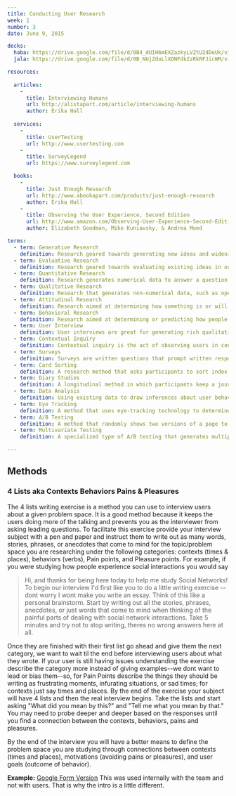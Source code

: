 ```yaml
---
title: Conducting User Research
week: 1
number: 3
date: June 9, 2015

decks:
  haba: https://drive.google.com/file/d/0B4_dUIH6mEXZazkyLVZtU2dDeUk/view?usp=sharing
  jala: https://drive.google.com/file/d/0B_NUjZdoLlXDNFdkZzRkRFJicWM/view?usp=sharing

resources:
  
  articles:
    -
      title: Interviewing Humans
      url: http://alistapart.com/article/interviewing-humans
      author: Erika Hall
  
  services:
    -
      title: UserTesting
      url: http://www.usertesting.com
    -
      title: SurveyLegend
      url: https://www.surveylegend.com

  books:
    -
      title: Just Enough Research
      url: http://www.abookapart.com/products/just-enough-research
      author: Erika Hall
    -
      title: Observing the User Experience, Second Edition
      url: http://www.amazon.com/Observing-User-Experience-Second-Edition/dp/0123848695
      author: Elizabeth Goodman, Mike Kuniavsky, & Andrea Moed

terms:
  - term: Generative Research
    definition: Research geared towards generating new ideas and widening the area of exploration.
  - term: Evaluative Research
    definition: Research geared towards evaluating existing ideas in order to narrow the area of exploration.
  - term: Quantitative Research
    definition: Research generates numerical data to answer a question.
  - term: Qualitative Research
    definition: Research that generates non-numerical data, such as open-ended survey questions or interviews.
  - term: Attitudinal Research
    definition: Research aimed at determining how something is or will be perceived.
  - term: Behavioral Research
    definition: Research aimed at determining or predicting how people actually behave.
  - term: User Interview
    definition: User interviews are great for generating rich qualitative information, and can lead you in new directions. However, they take a lot of time to plan and run, and because they are performed out of context, the results may lack accuracy in some ways.
  - term: Contextual Inquiry
    definition: Contextual inquiry is the act of observing users in context. Most typically, this is done to analyze how users accomplish certain tasks, such as choosing a brand of cereal in a supermarket or deciding the best route to take home. These studies are a great way to witness how people actually behave, but they are also costly and, because the researcher typically doesn’t interact with the participant, results are not guaranteed.
  - term: Surveys
    definition: Surveys are written questions that prompt written responses from users. They are effective at gathering quantitative and qualitative feedback from a large number of respondents quickly. The downside to surveys is that they may indicate a problem or trend, but the researcher can’t follow up to ask respondents to explain why. They also suffer from a sampling bias — certain types of users elect to respond to surveys, so the results may not represent all users..
  - term: Card Sorting
    definition: A research method that asks participants to sort index cards with concepts into groups in order to assess how they categorize information.
  - term: Diary Studies
    definition: A longitudinal method in which participants keep a journal describing their activities, behavior, and attitudes over a period of time.
  - term: Data Analysis
    definition: Using existing data to draw inferences about user behavior.
  - term: Eye Tracking
    definition: A method that uses eye-tracking technology to determine what areas of a page users look at.
  - term: A/B Testing
    definition: A method that randomly shows two versions of a page to actual users in order to determine which version performs best.
  - term: Multivariate Testing
    definition: A specialized type of A/B testing that generates multiple versions of a page based on more than one variable and determines which version performs best.

---
```


## Methods

### 4 Lists aka Contexts Behaviors Pains & Pleasures

The 4 lists writing exercise is a method you can use to interview users about a given problem space. It is a good method because it keeps the users doing more of the talking and prevents you as the interviewer from asking leading questions. To facilitate this exercise provide your interview subject with a pen and paper and instruct them to write out as many words, stories, phrases, or anecdotes that come to mind for the topic/problem space you are researching under the following categories: contexts (times & places), behaviors (verbs), Pain points, and Pleasure points. For example, if you were studying how people experience social interactions you would say

> Hi, and thanks for being here today to help me study Social Networks! To begin our interview I'd first like you to do a little writing exercise --  dont worry I wont make you write an essay. Think of this like a personal brainstorm. Start by writing out all the stories, phrases, anecdotes, or just words that come to mind when thinking of the painful parts of dealing with social network interactions. Take 5 minutes and try not to stop writing, theres no wrong answers here at all.  

Once they are finished with their first list go ahead and give them the next category, we want to wait til the end before interviewing users about what they wrote. If your user is still having issues understanding the exercise describe the category more instead of giving examples--we dont want to lead or bias them--so, for Pain Points describe the things they should be writing as frustrating moments, infurating situations, or sad times; for contexts just say times and places.  By the end of the exercise your subject will have 4 lists and then the real interview begins. Take the lists and start asking "What did you mean by this?" and "Tell me what you mean by that." You may need to probe deeper and deeper based on the responses until you find a connection between the contexts, behaviors, pains and pleasures. 

By the end of the interview you will have a better means to define the problem space you are studying through connections between contexts (times and places), motivations (avoiding pains or pleasures), and user goals (outcome of behavior).

**Example:** [Google Form Version](https://docs.google.com/forms/d/1u2tq-j4ToNwOBpp_f9yDezNnSCXtfpFrIAqkoO-eaCo/viewform)
This was used internally with the team and not with users. That is why the intro is a little different.
